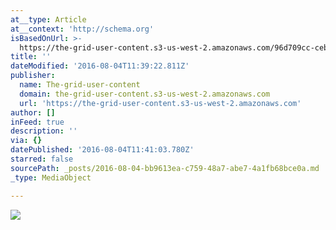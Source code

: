 ```yaml
---
at__type: Article
at__context: 'http://schema.org'
isBasedOnUrl: >-
  https://the-grid-user-content.s3-us-west-2.amazonaws.com/96d709cc-ceb8-46b5-b148-68d0ada17fc5.jpg
title: ''
dateModified: '2016-08-04T11:39:22.811Z'
publisher:
  name: The-grid-user-content
  domain: the-grid-user-content.s3-us-west-2.amazonaws.com
  url: 'https://the-grid-user-content.s3-us-west-2.amazonaws.com'
author: []
inFeed: true
description: ''
via: {}
datePublished: '2016-08-04T11:41:03.780Z'
starred: false
sourcePath: _posts/2016-08-04-bb9613ea-c759-48a7-abe7-4a1fb68bce0a.md
_type: MediaObject

---
```

![](https://the-grid-user-content.s3-us-west-2.amazonaws.com/96d709cc-ceb8-46b5-b148-68d0ada17fc5.jpg)